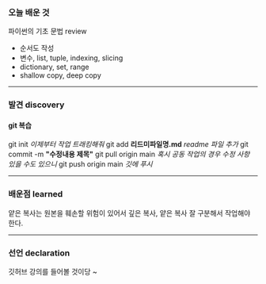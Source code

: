 ### 오늘 배운 것
파이썬의 기초 문법 review
- 순서도 작성
- 변수, list, tuple, indexing, slicing
- dictionary, set, range
- shallow copy, deep copy

***

### 발견 discovery
#### git 복습
git init *이제부터 작업 트래킹해줘*
git add **리드미파일명.md** *readme 파일 추가*
git commit -m **"수정내용 제목"** 
git pull origin main *혹시 공동 작업의 경우 수정 사항 있을 수도 있으니*
git push origin main *깃에 푸시*

***

### 배운점 learned
얕은 복사는 원본을 훼손할 위험이 있어서 깊은 복사, 얕은 복사 잘 구분해서 작업해야 한다.

***

### 선언 declaration
깃허브 강의를 들어볼 것이당 ~